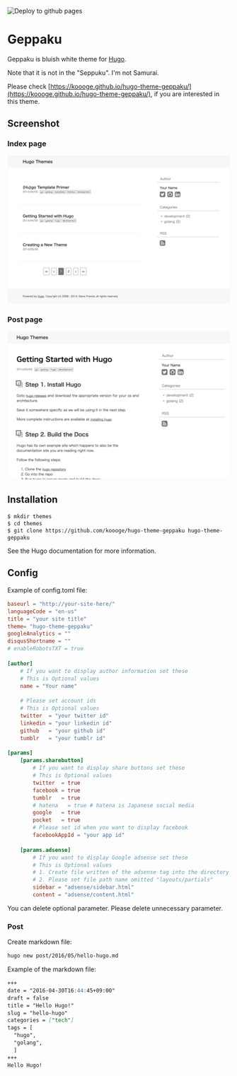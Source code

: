 ![Deploy to github pages](https://github.com/koooge/hugo-theme-geppaku/workflows/Test/badge.svg)

Geppaku
=============================
Geppaku is bluish white theme for [Hugo](http://gohugo.io/).

Note that it is not in the "Seppuku".
I'm not Samurai.

Please check [https://koooge.github.io/hugo-theme-geppaku/](https://koooge.github.io/hugo-theme-geppaku/), if you are interested in this theme.

## Screenshot
### Index page
![list](https://github.com/koooge/hugo-theme-geppaku/blob/master/doc/images/list.png)

### Post page
![post](https://github.com/koooge/hugo-theme-geppaku/blob/master/doc/images/screenshot.png)

## Installation

```
$ mkdir themes
$ cd themes
$ git clone https://github.com/koooge/hugo-theme-geppaku hugo-theme-geppaku
```
See the Hugo documentation for more information.


## Config

Example of config.toml file:
```toml
baseurl = "http://your-site-here/"
languageCode = "en-us"
title = "your site title"
theme= "hugo-theme-geppaku"
googleAnalytics = ""
disqusShortname = ""
# enableRobotsTXT = true

[author]
    # If you want to display author information set these
    # This is Optional values
    name = "Your name"

    # Please set account ids
    # This is Optional values
    twitter  = "your twitter id"
    linkedin = "your linkedin id"
    github   = "your github id"
    tumblr   = "your tumblr id"

[params]
    [params.sharebutton]
        # If you want to display share buttons set these
        # This is Optional values
        twitter  = true
        facebook = true
        tumblr   = true
        # hatena   = true # hatena is Japanese social media
        google   = true
        pocket   = true
        # Please set id when you want to display facebook
        facebookAppId = "your app id"

    [params.adsense]
        # If you want to display Google adsense set these
        # This is Optional values
        # 1. Create file written of the adsense tag into the directory "layouts/partials"
        # 2. Please set file path name omitted "layouts/partials"
        sidebar = "adsense/sidebar.html"
        content = "adsense/content.html"
```
You can delete optional parameter.
Please delete unnecessary parameter.

### Post

Create markdown file:
```sh
hugo new post/2016/05/hello-hugo.md
```

Example of the markdown file:
```md
+++
date = "2016-04-30T16:44:45+09:00"
draft = false
title = "Hello Hugo!"
slug = "hello-hugo"
categories = ["tech"]
tags = [
  "hugo",
  "golang",
  ]
+++
Hello Hugo!
```
